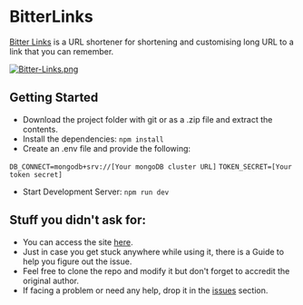 # BitterLinks
[Bitter Links](http://bitterlinks.herokuapp.com/) is a URL shortener for shortening and customising long URL to a link that you can remember.

[![Bitter-Links.png](https://i.postimg.cc/x80P1cR5/Bitter-Links.png)](https://postimg.cc/LYbPy4Gg)

## Getting Started

 - Download the project folder with git or as a .zip file and extract the contents.
 - Install the dependencies:
 `npm install`
 - Create an .env file and provide the following:

 `DB_CONNECT=mongodb+srv://[Your mongoDB cluster URL]`
 `TOKEN_SECRET=[Your token secret]`
 
 - Start Development Server:
	`npm run dev`


## Stuff you didn't ask for:

 - You can access the site [here](http://bitterlinks.herokuapp.com/).
 - Just in case you get stuck anywhere while using it, there is a Guide to help you figure out the issue.
 - Feel free to clone the repo and modify it but don't forget to accredit the original author.
 - If facing a problem or need any help, drop it in the [issues](https://github.com/issues) section.
